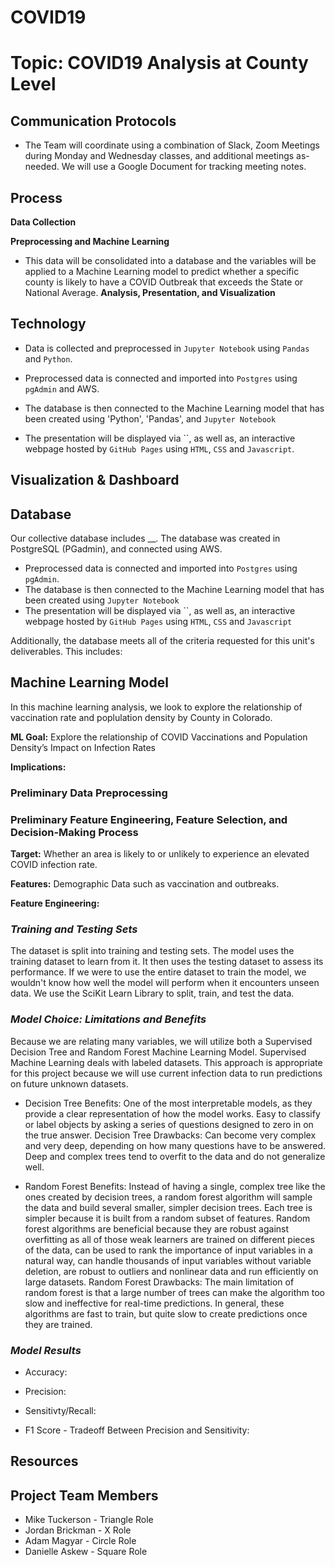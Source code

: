
# COVID19
# Topic: COVID19 Analysis at County Level

## Communication Protocols
* The Team will coordinate using a combination of Slack, Zoom Meetings during Monday and Wednesday classes, and additional meetings as-needed. We will use a Google Document for tracking meeting notes.

## Process ##

**Data Collection**

**Preprocessing and Machine Learning**

* This data will be consolidated into a database and the variables will be applied to a Machine Learning model to predict whether a specific county is likely to have a COVID Outbreak that exceeds the State or National Average. 
**Analysis, Presentation, and Visualization**


## Technology 

* Data is collected and preprocessed in `Jupyter Notebook` using `Pandas` and `Python`.

* Preprocessed data is connected and imported into `Postgres` using `pgAdmin` and AWS.
* The database is then connected to the Machine Learning model that has been created using 'Python', 'Pandas', and `Jupyter Notebook`
* The presentation will be displayed via ``, as well as, an interactive webpage hosted by `GitHub Pages` using `HTML`, `CSS` and `Javascript`.

## Visualization & Dashboard

## Database ##

Our collective database includes __. The database was created in PostgreSQL (PGadmin), and connected using AWS.
* Preprocessed data is connected and imported into `Postgres` using `pgAdmin`.
* The database is then connected to the Machine Learning model that has been created using `Jupyter Notebook`
* The presentation will be displayed via ``, as well as, an interactive webpage hosted by `GitHub Pages` using `HTML`, `CSS` and `Javascript`

Additionally, the database meets all of the criteria requested for this unit's deliverables. This includes:


## Machine Learning Model ##

In this machine learning analysis, we look to explore the relationship of vaccination rate and poplulation density by County in Colorado.

**ML Goal:** Explore the relationship of COVID Vaccinations and Population Density’s Impact on Infection Rates

**Implications:**


### Preliminary Data Preprocessing 



### Preliminary Feature Engineering, Feature Selection, and Decision-Making Process

**Target:** Whether an area is likely to or unlikely to experience an elevated COVID infection rate. 

**Features:** Demographic Data such as vaccination and outbreaks. 

**Feature Engineering:**


### *Training and Testing Sets*
The dataset is split into training and testing sets. The model uses the training dataset to learn from it. It then uses the testing dataset to assess its performance. If we were to use the entire dataset to train the model, we wouldn't know how well the model will perform when it encounters unseen data. We use the SciKit Learn Library to split, train, and test the data.

### *Model Choice: Limitations and Benefits*
Because we are relating many variables, we will utilize both a Supervised Decision Tree and Random Forest Machine Learning Model. Supervised Machine Learning deals with labeled datasets. This approach is appropriate for this project because we will use current infection data to run predictions on future unknown datasets.

- Decision Tree Benefits: One of the most interpretable models, as they provide a clear representation of how the model works. Easy to classify or label objects by asking a series of questions designed to zero in on the true answer.
Decision Tree Drawbacks: Can become very complex and very deep, depending on how many questions have to be answered. Deep and complex trees tend to overfit to the data and do not generalize well.

- Random Forest Benefits: Instead of having a single, complex tree like the ones created by decision trees, a random forest algorithm will sample the data and build several smaller, simpler decision trees. Each tree is simpler because it is built from a random subset of features. Random forest algorithms are beneficial because they are robust against overfitting as all of those weak learners are trained on different pieces of the data, can be used to rank the importance of input variables in a natural way, can handle thousands of input variables without variable deletion, are robust to outliers and nonlinear data and run efficiently on large datasets.
Random Forest Drawbacks: The main limitation of random forest is that a large number of trees can make the algorithm too slow and ineffective for real-time predictions. In general, these algorithms are fast to train, but quite slow to create predictions once they are trained.

### *Model Results* 
* Accuracy:


* Precision:


* Sensitivty/Recall:


* F1 Score - Tradeoff Between Precision and Sensitivity:


## Resources



## Project Team Members

* Mike Tuckerson - Triangle Role
* Jordan Brickman - X Role
* Adam Magyar - Circle Role
* Danielle Askew - Square Role
